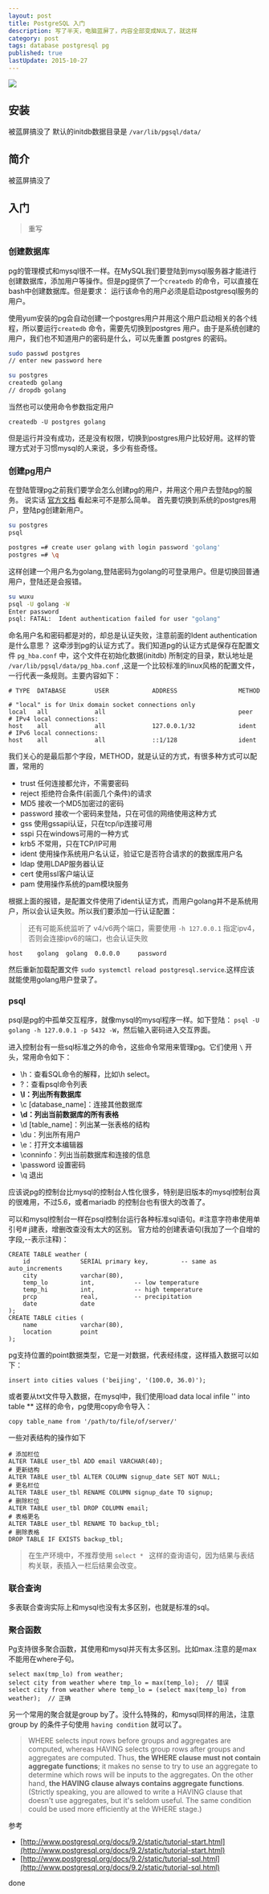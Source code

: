 ```yaml
---
layout: post
title: PostgreSQL 入门
description: 写了半天，电脑蓝屏了，内容全部变成NUL了，就这样
category: post
tags: database postgresql pg
published: true
lastUpdate: 2015-10-27
---
```

![](/images/logo/postgresql.png)
## 安装 ##
被蓝屏搞没了
默认的initdb数据目录是 `/var/lib/pgsql/data/`

## 简介 ##
被蓝屏搞没了

## 入门 ##
> 重写

### 创建数据库 ###
pg的管理模式和mysql很不一样。在MySQL我们要登陆到mysql服务器才能进行创建数据库，添加用户等操作。但是pg提供了一个`createdb` 的命令，可以直接在bash中创建数据库。但是要求： 运行该命令的用户必须是启动postgresql服务的用户。

使用yum安装的pg会自动创建一个postgres用户并用这个用户启动相关的各个线程，所以要运行`createdb` 命令，需要先切换到postgres 用户。由于是系统创建的用户，我们也不知道用户的密码是什么，可以先重置 postgres 的密码。

```bash
sudo passwd postgres
// enter new password here

su postgres
createdb golang
// dropdb golang
```
当然也可以使用命令参数指定用户

```
createdb -U postgres golang
```
但是运行并没有成功，还是没有权限，切换到postgres用户比较好用。这样的管理方式对于习惯mysql的人来说，多少有些奇怪。

### 创建pg用户 ###
在登陆管理pg之前我们要学会怎么创建pg的用户，并用这个用户去登陆pg的服务。
说实话 [官方文档](http://www.postgresql.org/docs/9.2/interactive/auth-username-maps.html) 看起来可不是那么简单。
首先要切换到系统的postgres用户，登陆pg创建新用户。

```bash
su postgres
psql

postgres =# create user golang with login password 'golang'
postgres =# \q 
```
这样创建一个用户名为golang,登陆密码为golang的可登录用户。但是切换回普通用户，登陆还是会报错。

```bash
su wuxu
psql -U golang -W
Enter password
psql: FATAL:  Ident authentication failed for user "golang"
```
命名用户名和密码都是对的，却总是认证失败，注意前面的Ident authentication是什么意思？
这牵涉到pg的认证方式了。我们知道pg的认证方式是保存在配置文件 `pg_hba.conf` 中，这个文件在初始化数据(initdb) 所制定的目录，默认地址是 `/var/lib/pgsql/data/pg_hba.conf` ,这是一个比较标准的linux风格的配置文件，一行代表一条规则。主要内容如下：

```
# TYPE  DATABASE        USER            ADDRESS                 METHOD

# "local" is for Unix domain socket connections only
local   all             all                                     peer
# IPv4 local connections:
host    all             all             127.0.0.1/32            ident
# IPv6 local connections:
host    all             all             ::1/128                 ident
```
我们关心的是最后那个字段，METHOD，就是认证的方式，有很多种方式可以配置，常用的

- trust 任何连接都允许，不需要密码
- reject 拒绝符合条件(前面几个条件)的请求
- MD5 接收一个MD5加密过的密码
- password 接收一个密码来登陆，只在可信的网络使用这种方式
- gss 使用gssapi认证，只在tcp/ip连接可用
- sspi 只在windows可用的一种方式
- krb5 不常用，只在TCP/IP可用
- ident 使用操作系统用户名认证，验证它是否符合请求的的数据库用户名
- ldap 使用LDAP服务器认证
- cert 使用ssl客户端认证
- pam 使用操作系统的pam模块服务

根据上面的报错，是配置文件使用了ident认证方式，而用户golang并不是系统用户，所以会认证失败。所以我们要添加一行认证配置：

> 还有可能系统监听了 v4/v6两个端口，需要使用 `-h 127.0.0.1` 指定ipv4，否则会连接ipv6的端口，也会认证失败

```
host	golang	golang	0.0.0.0		password
```
然后重新加载配置文件 `sudo systemctl reload postgresql.service`.这样应该就能使用golang用户登录了。

### psql ###
psql是pg的中孤单交互程序，就像mysql的mysql程序一样。如下登陆： `psql -U golang -h 127.0.0.1 -p 5432 -W`，然后输入密码进入交互界面。

进入控制台有一些sql标准之外的命令，这些命令常用来管理pg。它们使用 `\` 开头，常用命令如下：

- \h：查看SQL命令的解释，比如\h select。
- \?：查看psql命令列表
- **\l：列出所有数据库**
- \c [database_name]：连接其他数据库
- **\d：列出当前数据库的所有表格**
- \d [table_name]：列出某一张表格的结构
- \du：列出所有用户
- \e：打开文本编辑器
- \conninfo：列出当前数据库和连接的信息
- \password 设置密码
- \q 退出

应该说pg的控制台比mysql的控制台人性化很多，特别是旧版本的mysql控制台真的很难用，不过5.6，或者mariadb 的控制台也有很大的改善了。

可以和mysql控制台一样在psql控制台运行各种标准sql语句。#注意字符串使用单引号# j建表，增删改查没有太大的区别。
官方给的创建表语句(我加了一个自增的字段,--表示注释)：

```
CREATE TABLE weather (
	id				SERIAL primary key,			-- same as auto_increments
    city            varchar(80),
    temp_lo         int,           -- low temperature
    temp_hi         int,           -- high temperature
    prcp            real,          -- precipitation
    date            date
);
CREATE TABLE cities (
    name            varchar(80),
    location        point
);
```
pg支持位置的point数据类型，它是一对数据，代表经纬度，这样插入数据可以如下：

```
insert into cities values ('beijing', '(100.0, 36.0)');
```
或者要从txt文件导入数据，在mysql中，我们使用load data local infile '' into table ** 这样的命令，pg使用copy命令导入：

```
copy table_name from '/path/to/file/of/server/'
```

一些对表结构的操作如下

```
# 添加栏位 
ALTER TABLE user_tbl ADD email VARCHAR(40);
# 更新结构 
ALTER TABLE user_tbl ALTER COLUMN signup_date SET NOT NULL;
# 更名栏位 
ALTER TABLE user_tbl RENAME COLUMN signup_date TO signup;
# 删除栏位 
ALTER TABLE user_tbl DROP COLUMN email;
# 表格更名 
ALTER TABLE user_tbl RENAME TO backup_tbl;
# 删除表格 
DROP TABLE IF EXISTS backup_tbl;
```
> 在生产环境中，不推荐使用 `select * ` 这样的查询语句，因为结果与表结构关联，表插入一栏后结果会改变。

### 联合查询 ###
多表联合查询实际上和mysql也没有太多区别，也就是标准的sql。

### 聚合函数 ###
Pg支持很多聚合函数，其使用和mysql并灭有太多区别。比如max.注意的是max不能用在where子句。

```
select max(tmp_lo) from weather;
select city from weather where tmp_lo = max(temp_lo);  // 错误
select city from weather where temp_lo = (select max(temp_lo) from weather);  // 正确
```
另一个常用的聚合就是group by了。没什么特殊的，和mysql同样的用法，注意group by 的条件子句使用 `having condition` 就可以了。

> WHERE selects input rows before groups and aggregates are computed, whereas HAVING selects group rows after groups and aggregates are computed. Thus, **the WHERE clause must not contain aggregate functions**; it makes no sense to try to use an aggregate to determine which rows will be inputs to the aggregates. On the other hand, **the HAVING clause always contains aggregate functions**. (Strictly speaking, you are allowed to write a HAVING clause that doesn't use aggregates, but it's seldom useful. The same condition could be used more efficiently at the WHERE stage.)

参考

- [http://www.postgresql.org/docs/9.2/static/tutorial-start.html](http://www.postgresql.org/docs/9.2/static/tutorial-start.html)
- [http://www.postgresql.org/docs/9.2/static/tutorial-sql.html](http://www.postgresql.org/docs/9.2/static/tutorial-sql.html)

done